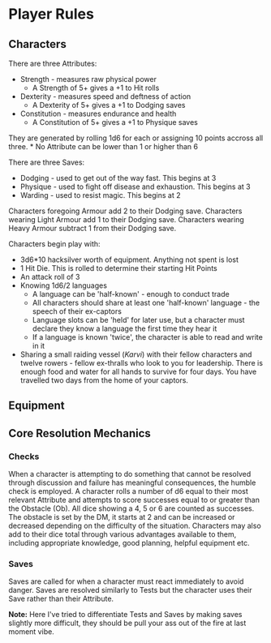 # Player Rules
## Characters
There are three Attributes:
* Strength - measures raw physical power
    * A Strength of 5+ gives a +1 to Hit rolls
* Dexterity - measures speed and deftness of action
    * A Dexterity of 5+ gives a +1 to Dodging saves
* Constitution - measures endurance and health
    * A Constitution of 5+ gives a +1 to Physique saves

They are generated by rolling 1d6 for each or assigning 10 points accross all three.
    * No Attribute can be lower than 1 or higher than 6

There are three Saves:
* Dodging - used to get out of the way fast. This begins at 3
* Physique - used to fight off disease and exhaustion. This begins at 3
* Warding - used to resist magic. This begins at 2

Characters foregoing Armour add 2 to their Dodging save.
Characters wearing Light Armour add 1 to their Dodging save.
Characters wearing Heavy Armour subtract 1 from their Dodging save.

Characters begin play with:
* 3d6*10 hacksilver worth of equipment. Anything not spent is lost
* 1 Hit Die. This is rolled to determine their starting Hit Points
* An attack roll of 3
* Knowing 1d6/2 languages
    * A language can be 'half-known' - enough to conduct trade
    * All characters should share at least one 'half-known' language - the speech of their ex-captors
    * Language slots can be 'held' for later use, but a character must declare they know a language the first time they hear it
    * If a language is known 'twice', the character is able to read and write in it
* Sharing a small raiding vessel (_Karvi_) with their fellow characters and twelve rowers - fellow ex-thralls who look to you for leadership. There is enough food and water for all hands to survive for four days. You have travelled two days from the home of your captors.

## Equipment

## Core Resolution Mechanics
### Checks
When a character is attempting to do something that cannot be resolved through discussion and failure has meaningful consequences, the humble check is employed. A character rolls a number of d6 equal to their most relevant Attribute and attempts to score successes equal to or greater than the Obstacle (Ob). All dice showing a 4, 5 or 6 are counted as successes. The obstacle is set by the DM, it starts at 2 and can be increased or decreased depending on the difficulty of the situation. Characters may also add to their dice total through various advantages available to them, including appropriate knowledge, good planning, helpful equipment etc.

### Saves
Saves are called for when a character must react immediately to avoid danger. Saves are resolved similarly to Tests but the character uses their Save rather than their Attribute.

**Note:** Here I've tried to differentiate Tests and Saves by making saves slightly more difficult, they should be pull your ass out of the fire at last moment vibe.
